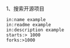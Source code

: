1、搜索开源项目

```
in:name example
in:readme example
in:description example
starts:> 1000
forks:>1000
```

